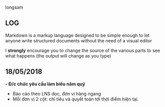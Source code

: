 ﻿
longsam

LOG
------------

Markdown is a markup language designed to be simple enough to let anyone write structured documents without the need of a visual editor

I **strongly** encourage you to change the source of the various parts to see what happens (the output will change as you type)



18/05/2018
------------
**- Đ/c chức yêu cầu làm biểu năm quý**
- Báo cáo theo LNS dọc, đơn vị hàng ngang
- Mỗi đơn vị 2 cột: chỉ tiêu và quyết toán tới thời điểm hiện tại.

